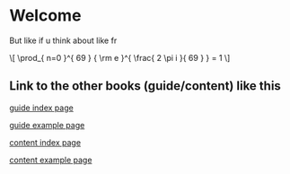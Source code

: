 # Welcome
But like if u think about like fr

\\[ \prod_{ n=0 }^{ 69 } { \rm e }^{ \frac{ 2 \pi i }{ 69 } } = 1 \\]

## Link to the other books (guide/content) like this

[guide index page](../guide/book/index.html)

[guide example page](../guide/book/example.html)

[content index page](../content/book/index.html)

[content example page](../content/book/example.html)

